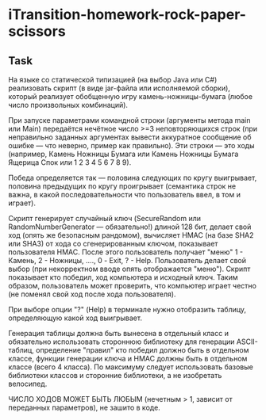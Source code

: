 # iTransition-homework-rock-paper-scissors

## Task
На языке со статической типизацией (на выбор Java или C#) реализовать скрипт (в виде jar-файла или исполняемой сборки), который реализует обобщенную игру камень-ножницы-бумага (любое число произвольных комбинаций).

При запуске параметрами командной строки (аргументы метода main или Main) передаётся нечётное число >=3 неповторяющихся строк (при неправильно заданных аргументах вывести аккуратное сообщение об ошибке — что неверно, пример как правильно). Эти строки — это ходы (например, Камень Ножницы Бумага или Камень Ножницы Бумага Ящерица Спок или 1 2 3 4 5 6 7 8 9).

Победа определяется так — половина следующих по кругу выигрывает, половина предыдущих по кругу проигрывает (семантика строк не важна, в какой последовательности что пользователь ввел, в том и играет).

Скрипт генерирует случайный ключ (SecureRandom или RandomNumberGenerator — обязательно!) длиной 128 бит, делает свой ход (опять же безопасным рандомом), вычисляет HMAC (на базе SHA2 или SHA3) от хода со сгенерированным ключом, показывает пользователя HMAC. После этого пользователь получает "меню" 1 - Камень, 2 - Ножницы, ...., 0 - Exit, ? - Help. Пользователь делает свой выбор (при некорректном вводе опять отображается "меню"). Скрипт показывает кто победил, ход компьютера и исходный ключ.
Таким образом, пользователь может проверить, что компьютер играет честно (не поменял свой ход после хода пользователя).

При выборе опции "?" (Help) в терминале нужно отобразить таблицу, определяющую какой ход выигрывает.

Генерация таблицы должна быть вынесена в отдельный класс и обязательно использовать стороннюю библиотеку для генерации ASCII-таблиц, определение "правил" кто победил должно быть в отдельном классе, функции генерации ключа и HMAC должны быть в отдельном классе (всего 4 класса). По максимуму следует использовать базовые библиотеки классов и сторонние библиотеки, а не изобретать велосипед.

ЧИСЛО ХОДОВ МОЖЕТ БЫТЬ ЛЮБЫМ (нечетным > 1, зависит от переданных параметров), не зашито в коде.
